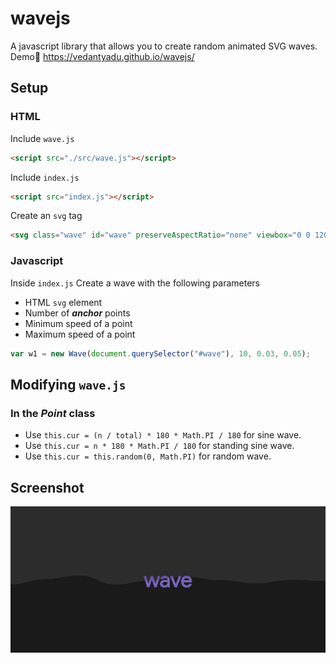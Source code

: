 # wavejs
A javascript library that allows you to create random animated SVG waves.  
Demo🌊 https://vedantyadu.github.io/wavejs/

## Setup ##
### HTML ###
Include `wave.js`  
```html
<script src="./src/wave.js"></script>
```  
Include `index.js`
```html
<script src="index.js"></script>
```
Create an `svg` tag
```html
<svg class="wave" id="wave" preserveAspectRatio="none" viewbox="0 0 1200 50"></svg>
```

### Javascript ###
Inside `index.js`
Create a wave with the following parameters  
- HTML `svg` element
- Number of ***anchor*** points
- Minimum speed of a point
- Maximum speed of a point
```js
var w1 = new Wave(document.querySelector("#wave"), 10, 0.03, 0.05);
```

## Modifying `wave.js` ##
### In the ***Point*** class ###
- Use `this.cur = (n / total) * 180 * Math.PI / 180` for sine wave. 
- Use `this.cur = n * 180 * Math.PI / 180` for standing sine wave.
- Use `this.cur = this.random(0, Math.PI)` for random wave.

## Screenshot ##
![Screenshot](img/wave_desktop.JPG)
